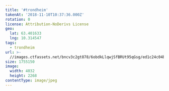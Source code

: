 ```yaml
---
title: '#trondheim'
takenAt: '2018-11-10T10:37:36.000Z'
rotation: 0
license: Attribution-NoDerivs License
geo:
  lat: 63.401633
  lng: 10.314547
tags:
  - trondheim
url: >-
  //images.ctfassets.net/bncv3c2gt878/6obdkLlqwjSfBRUt95qGsg/ed1c24c04b4f865a6f5c61d9da10a7f9/trondheim_44898435385_o
size: 1755150
image:
  width: 4032
  height: 2268
contentType: image/jpeg
---
```


